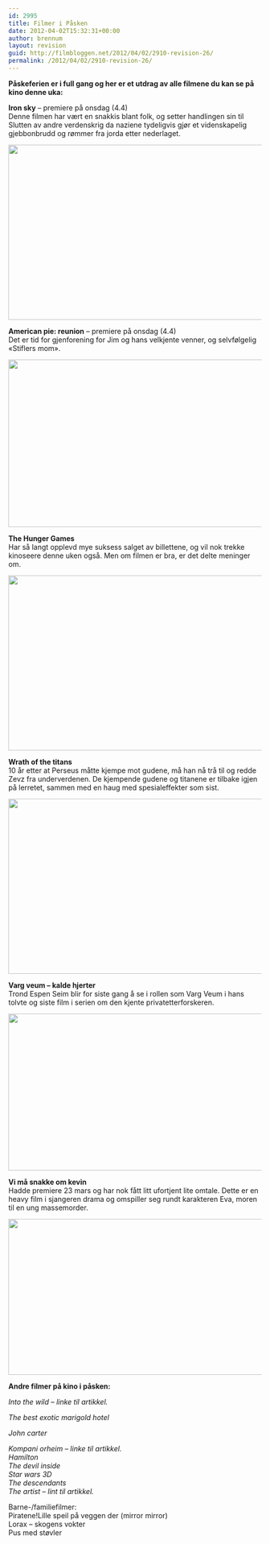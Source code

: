 ```yaml
---
id: 2995
title: Filmer i Påsken
date: 2012-04-02T15:32:31+00:00
author: brennum
layout: revision
guid: http://filmbloggen.net/2012/04/02/2910-revision-26/
permalink: /2012/04/02/2910-revision-26/
---
```

**Påskeferien er i full gang og her er et utdrag av alle filmene du kan se på kino denne uka:** 

**Iron sky** &#8211; premiere på onsdag (4.4)  
Denne filmen har vært en snakkis blant folk, og setter handlingen sin til Slutten av andre verdenskrig da naziene tydeligvis gjør et videnskapelig gjebbonbrudd og rømmer fra jorda etter nederlaget.

<a href="http://filmbloggen.net/?attachment_id=2987" rel="attachment wp-att-2987"><img class="alignnone size-large wp-image-2987" src="http://filmbloggen.net/wp-content/uploads//2012/04/Iron-Sky-5-620x348.jpg" alt="" width="620" height="348" /></a>

**American pie: reunion** &#8211; premiere på onsdag (4.4)  
Det er tid for gjenforening for Jim og hans velkjente venner, og selvfølgelig &laquo;Stiflers mom&raquo;.

<a href="http://filmbloggen.net/?attachment_id=2988" rel="attachment wp-att-2988"><img class="alignnone size-large wp-image-2988" src="http://filmbloggen.net/wp-content/uploads//2012/04/american_reunion_5-620x333.jpg" alt="" width="620" height="333" /></a>

**The Hunger Games**  
Har så langt opplevd mye suksess salget av billettene, og vil nok trekke kinoseere denne uken også. Men om filmen er bra, er det delte meninger om.

<a href="http://filmbloggen.net/?attachment_id=2989" rel="attachment wp-att-2989"><img class="alignnone size-large wp-image-2989" src="http://filmbloggen.net/wp-content/uploads//2012/04/The-Hunger-Games-bilde-4-620x348.jpg" alt="" width="620" height="348" /></a>

**Wrath of the titans**  
10 år etter at Perseus måtte kjempe mot gudene, må han nå trå til og redde Zevz fra underverdenen. De kjempende gudene og titanene er tilbake igjen på lerretet, sammen med en haug med spesialeffekter som sist.

<a href="http://filmbloggen.net/?attachment_id=2990" rel="attachment wp-att-2990"><img class="alignnone size-large wp-image-2990" src="http://filmbloggen.net/wp-content/uploads//2012/04/wrath-of-the-titans-whysoblu.com-9-1024x576-620x348.jpg" alt="" width="620" height="348" /></a>

**Varg veum &#8211; kalde hjerter**  
Trond Espen Seim blir for siste gang å se i rollen som Varg Veum i hans tolvte og siste film i serien om den kjente privatetterforskeren.

<a href="http://filmbloggen.net/?attachment_id=2991" rel="attachment wp-att-2991"><img class="alignnone size-large wp-image-2991" src="http://filmbloggen.net/wp-content/uploads//2012/04/Varg-Veum-%E2%80%93-Kalde-hjerter-Kopi-620x312.jpg" alt="" width="620" height="312" /></a>

**Vi må snakke om kevin**  
Hadde premiere 23 mars og har nok fått litt ufortjent lite omtale. Dette er en heavy film i sjangeren drama og omspiller seg rundt karakteren Eva, moren til en ung massemorder.

<a href="http://filmbloggen.net/?attachment_id=2992" rel="attachment wp-att-2992"><img class="alignnone size-large wp-image-2992" src="http://filmbloggen.net/wp-content/uploads//2012/04/We-Need-to-Talk-About-Kevin-620x310.jpg" alt="" width="620" height="310" /></a>

**Andre filmer på kino i påsken:**

_Into the wild &#8211; linke til artikkel._

_The best exotic marigold hotel_

_John carter_

_Kompani orheim &#8211; linke til artikkel._  
 _Hamilton_  
 _The devil inside_  
 _Star wars 3D_  
 _The descendants_  
 _The artist &#8211; lint til artikkel._

Barne-/familiefilmer:  
Piratene!Lille speil på veggen der (mirror mirror)  
Lorax &#8211; skogens vokter  
Pus med støvler

&nbsp;

&nbsp;